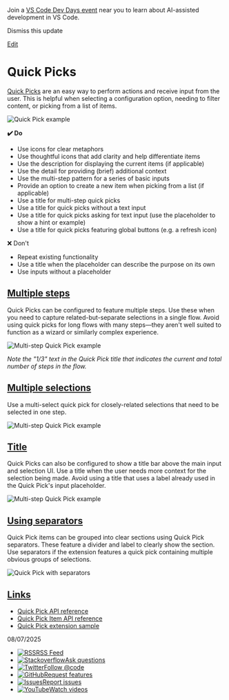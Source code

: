 Join a [VS Code Dev Days event](https://code.visualstudio.com/dev-days) near you to learn about AI-assisted development in VS Code.

Dismiss this update

[Edit](https://vscode.dev/github/microsoft/vscode-docs/blob/main/api/ux-guidelines/quick-picks.md "Edit this document in vscode.dev")

# Quick Picks

[Quick Picks](https://code.visualstudio.com/api/extension-capabilities/common-capabilities#quick-pick) are an easy way to perform actions and receive input from the user. This is helpful when selecting a configuration option, needing to filter content, or picking from a list of items.

![Quick Pick example](https://code.visualstudio.com/assets/api/ux-guidelines/examples/quick-pick.png)

**✔️ Do**

- Use icons for clear metaphors
- Use thoughtful icons that add clarity and help differentiate items
- Use the description for displaying the current items (if applicable)
- Use the detail for providing (brief) additional context
- Use the multi-step pattern for a series of basic inputs
- Provide an option to create a new item when picking from a list (if applicable)
- Use a title for multi-step quick picks
- Use a title for quick picks without a text input
- Use a title for quick picks asking for text input (use the placeholder to show a hint or example)
- Use a title for quick picks featuring global buttons (e.g. a refresh icon)

❌ Don't

- Repeat existing functionality
- Use a title when the placeholder can describe the purpose on its own
- Use inputs without a placeholder

## [Multiple steps](https://code.visualstudio.com/api/ux-guidelines/quick-picks\#multiple-steps)

Quick Picks can be configured to feature multiple steps. Use these when you need to capture related-but-separate selections in a single flow. Avoid using quick picks for long flows with many steps—they aren't well suited to function as a wizard or similarly complex experience.

![Multi-step Quick Pick example](https://code.visualstudio.com/assets/api/ux-guidelines/examples/quick-pick-multi-step.png)

_Note the "1/3" text in the Quick Pick title that indicates the current and total number of steps in the flow._

## [Multiple selections](https://code.visualstudio.com/api/ux-guidelines/quick-picks\#multiple-selections)

Use a multi-select quick pick for closely-related selections that need to be selected in one step.

![Multi-step Quick Pick example](https://code.visualstudio.com/assets/api/ux-guidelines/examples/quick-pick-multi-select.png)

## [Title](https://code.visualstudio.com/api/ux-guidelines/quick-picks\#title)

Quick Picks can also be configured to show a title bar above the main input and selection UI. Use a title when the user needs more context for the selection being made. Avoid using a title that uses a label already used in the Quick Pick's input placeholder.

![Multi-step Quick Pick example](https://code.visualstudio.com/assets/api/ux-guidelines/examples/quick-pick-title.png)

## [Using separators](https://code.visualstudio.com/api/ux-guidelines/quick-picks\#using-separators)

Quick Pick items can be grouped into clear sections using Quick Pick separators. These feature a divider and label to clearly show the section. Use separators if the extension features a quick pick containing multiple obvious groups of selections.

![Quick Pick with separators](https://code.visualstudio.com/assets/api/ux-guidelines/examples/quick-pick-separators.png)

## [Links](https://code.visualstudio.com/api/ux-guidelines/quick-picks\#links)

- [Quick Pick API reference](https://code.visualstudio.com/api/references/vscode-api#QuickPick)
- [Quick Pick Item API reference](https://code.visualstudio.com/api/references/vscode-api#QuickPickItem)
- [Quick Pick extension sample](https://github.com/microsoft/vscode-extension-samples/tree/main/quickinput-sample)

08/07/2025

- [![RSS](https://code.visualstudio.com/assets/community/sidebar/rss.svg)RSS Feed](https://code.visualstudio.com/feed.xml)
- [![Stackoverflow](https://code.visualstudio.com/assets/community/sidebar/stackoverflow.svg)Ask questions](https://stackoverflow.com/questions/tagged/vscode)
- [![Twitter](https://code.visualstudio.com/assets/community/sidebar/twitter.svg)Follow @code](https://go.microsoft.com/fwlink/?LinkID=533687)
- [![GitHub](https://code.visualstudio.com/assets/community/sidebar/github.svg)Request features](https://go.microsoft.com/fwlink/?LinkID=533482)
- [![Issues](https://code.visualstudio.com/assets/community/sidebar/issue.svg)Report issues](https://www.github.com/Microsoft/vscode/issues)
- [![YouTube](https://code.visualstudio.com/assets/community/sidebar/youtube.svg)Watch videos](https://www.youtube.com/channel/UCs5Y5_7XK8HLDX0SLNwkd3w)